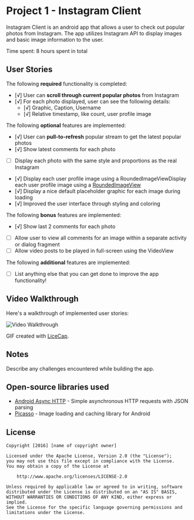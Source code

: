 # Project 1 - Instagram Client

Instagram Client is an android app that allows a user to check out popular photos from Instagram. The app utilizes Instagram API to display images and basic image information to the user.

Time spent: 8 hours spent in total

## User Stories

The following **required** functionality is completed:

* [√] User can **scroll through current popular photos** from Instagram
* [√] For each photo displayed, user can see the following details:
  * [√] Graphic, Caption, Username
  * [√] Relative timestamp, like count, user profile image

The following **optional** features are implemented:

* [√] User can **pull-to-refresh** popular stream to get the latest popular photos
* [√] Show latest comments for each photo
* [ ] Display each photo with the same style and proportions as the real Instagram
* [√] Display each user profile image using a RoundedImageViewDisplay each user profile image using a [RoundedImageView](https://github.com/vinc3m1/RoundedImageView)
* [√] Display a nice default placeholder graphic for each image during loading
* [√] Improved the user interface through styling and coloring

The following **bonus** features are implemented:

* [√] Show last 2 comments for each photo
* [ ] Allow user to view all comments for an image within a separate activity or dialog fragment
* [ ] Allow video posts to be played in full-screen using the VideoView

The following **additional** features are implemented:

* [ ] List anything else that you can get done to improve the app functionality!

## Video Walkthrough 

Here's a walkthrough of implemented user stories:

<img src='http://i.imgur.com/link/to/your/gif/file.gif' title='Video Walkthrough' width='' alt='Video Walkthrough' />

GIF created with [LiceCap](http://www.cockos.com/licecap/).

## Notes

Describe any challenges encountered while building the app.

## Open-source libraries used

- [Android Async HTTP](https://github.com/loopj/android-async-http) - Simple asynchronous HTTP requests with JSON parsing
- [Picasso](http://square.github.io/picasso/) - Image loading and caching library for Android

## License

    Copyright [2016] [name of copyright owner]

    Licensed under the Apache License, Version 2.0 (the "License");
    you may not use this file except in compliance with the License.
    You may obtain a copy of the License at

        http://www.apache.org/licenses/LICENSE-2.0

    Unless required by applicable law or agreed to in writing, software
    distributed under the License is distributed on an "AS IS" BASIS,
    WITHOUT WARRANTIES OR CONDITIONS OF ANY KIND, either express or implied.
    See the License for the specific language governing permissions and
    limitations under the License.
